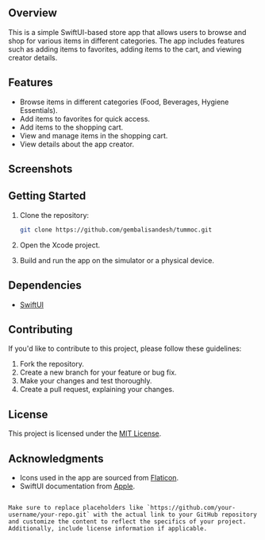 ## Overview

This is a simple SwiftUI-based store app that allows users to browse and shop for various items in different categories. The app includes features such as adding items to favorites, adding items to the cart, and viewing creator details.

## Features

- Browse items in different categories (Food, Beverages, Hygiene Essentials).
- Add items to favorites for quick access.
- Add items to the shopping cart.
- View and manage items in the shopping cart.
- View details about the app creator.

## Screenshots



## Getting Started

1. Clone the repository:

   ```bash
   git clone https://github.com/gembalisandesh/tummoc.git
   ```

2. Open the Xcode project.

3. Build and run the app on the simulator or a physical device.

## Dependencies

- [SwiftUI](https://developer.apple.com/xcode/swiftui/)

## Contributing

If you'd like to contribute to this project, please follow these guidelines:

1. Fork the repository.
2. Create a new branch for your feature or bug fix.
3. Make your changes and test thoroughly.
4. Create a pull request, explaining your changes.

## License

This project is licensed under the [MIT License](LICENSE.md).

## Acknowledgments

- Icons used in the app are sourced from [Flaticon](https://www.flaticon.com/).
- SwiftUI documentation from [Apple](https://developer.apple.com/xcode/swiftui/).

```

Make sure to replace placeholders like `https://github.com/your-username/your-repo.git` with the actual link to your GitHub repository and customize the content to reflect the specifics of your project. Additionally, include license information if applicable.
